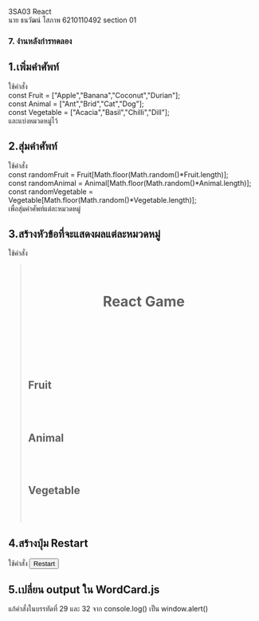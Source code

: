 3SA03 React<br />
นาย ธนวัฒน์ โสภาพ 6210110492 section 01

### 7. งำนหลังกำรทดลอง

## 1.เพิ่มคำศัพท์

ใช้คำสั่ง<br />
const Fruit = ["Apple","Banana","Coconut","Durian"];<br />
const Animal = ["Ant","Brid","Cat","Dog"];<br />
const Vegetable = ["Acacia","Basil","Chilli","Dill"];<br />
และแบ่งหมวดหมู่ไว้

## 2.สุ่มคำศัพท์

ใช้คำสั่ง<br />
const randomFruit = Fruit[Math.floor(Math.random()*Fruit.length)];<br />
const randomAnimal = Animal[Math.floor(Math.random()*Animal.length)];<br />
const randomVegetable = Vegetable[Math.floor(Math.random()*Vegetable.length)];<br />
เพื่อสุ่มคำศัพท์แต่ละหมวดหมู่

## 3.สร้างหัวข้อที่จะแสดงผลแต่ละหมวดหมู่
ใช้คำสั่ง<br />
> <header><br />
>   <h1> React Game </h1><br />
> </header><br />
> <h2> Fruit </h2><br />
> <WordCard value={randomFruit}/><br />
> <h2> Animal </h2><br />
> <WordCard value={randomAnimal}/><br />
> <h2> Vegetable </h2><br />
> <WordCard value={randomVegetable}/><br />

## 4.สร้างปุ่ม Restart

ใช้คำสั่ง <button onClick={newgame}>Restart</button>

## 5.เปลี่ยน output  ใน WordCard.js

แก้คำสั่งในบรรทัดที่ 29 และ 32 จาก console.log() เป็น window.alert()
